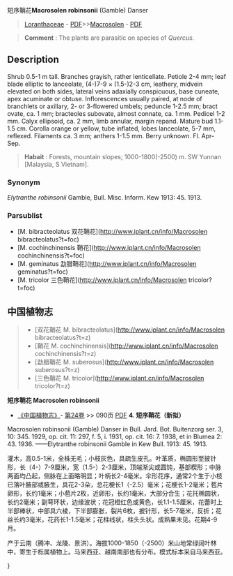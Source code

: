 短序鞘花**Macrosolen robinsonii** (Gamble) Danser

> [Loranthaceae](http://www.iplant.cn/info/Loranthaceae?t=foc) - [PDF](http://www.iplant.cn/foc/pdf/Loranthaceae.pdf)>>[Macrosolen](http://www.iplant.cn/info/Macrosolen?t=foc) - [PDF](http://www.iplant.cn/foc/pdf/Macrosolen.pdf)


> **Comment** : 
> The plants are parasitic on species of *Quercus*.

## Description

Shrub 0.5-1 m tall. Branches grayish, rather lenticellate. Petiole 2-4 mm; leaf blade elliptic to lanceolate, (4-)7-9 × (1.5-)2-3 cm, leathery, midvein elevated on both sides, lateral veins adaxially conspicuous, base cuneate, apex acuminate or obtuse. Inflorescences usually paired, at node of branchlets or axillary, 2- or 3-flowered umbels; peduncle 1-2.5 mm; bract ovate, ca. 1 mm; bracteoles subovate, almost connate, ca. 1 mm. Pedicel 1-2 mm. Calyx ellipsoid, ca. 2 mm, limb annular, margin repand. Mature bud 1.1-1.5 cm. Corolla orange or yellow, tube inflated, lobes lanceolate, 5-7 mm, reflexed. Filaments ca. 3 mm; anthers 1-1.5 mm. Berry unknown. Fl. Apr-Sep.


> **Habait** : 
> Forests, mountain slopes; 1000-1800(-2500) m. SW Yunnan [Malaysia, S Vietnam].

### Synonym
*Elytranthe* *robinsonii* Gamble, Bull. Misc. Inform. Kew 1913: 45. 1913.

### Parsublist

* [M.  bibracteolatus  双花鞘花](http://www.iplant.cn/info/Macrosolen bibracteolatus?t=foc)
* [M.  cochinchinensis  鞘花](http://www.iplant.cn/info/Macrosolen cochinchinensis?t=foc)
* [M.  geminatus  勐腊鞘花](http://www.iplant.cn/info/Macrosolen geminatus?t=foc)
* [M.  tricolor  三色鞘花](http://www.iplant.cn/info/Macrosolen tricolor?t=foc)


## 中国植物志

> * [双花鞘花  M.  bibracteolatus](http://www.iplant.cn/info/Macrosolen bibracteolatus?t=z)
> * [鞘花  M.  cochinchinensis](http://www.iplant.cn/info/Macrosolen cochinchinensis?t=z)
> * [勐腊鞘花  M.  suberosus](http://www.iplant.cn/info/Macrosolen suberosus?t=z)
> * [三色鞘花  M.  tricolor](http://www.iplant.cn/info/Macrosolen tricolor?t=z)


**短序鞘花 Macrosolen robinsonii**

* [《中国植物志》](http://www.iplant.cn/frps)- [第24卷](http://www.iplant.cn/frps/vol/24) >> 090页 [PDF](http://www.iplant.cn/frps/pdf/24/090a.pdf)
**4. 短序鞘花（新拟）**

Macrosolen robinsonii (Gamble) Danser in Bull. Jard. Bot. Buitenzorg ser. 3, 10: 345. 1929, op. cit. 11: 297, f. 5, i. 1931, op. cit. 16: 7. 1938, et in Blumea 2: 43. 1936. ——Elytranthe robinsonii Gamble in Kew Bull. 1913: 45. 1913.

灌木，高0.5-1米，全株无毛；小枝灰色，具疏生皮孔。叶革质，椭圆形至披针形，长（4-）7-9厘米，宽（1.5-）2-3厘米，顶端渐尖或圆钝，基部楔形；中脉两面均凸起，侧脉在上面略明显；叶柄长2-4毫米。伞形花序，通常2个生于小枝已落叶腋部或腋生，具花2-3朵，总花梗长1（-2.5）毫米；花梗长1-2毫米；苞片卵形，长约1毫米；小苞片2枚，近卵形，长约1毫米，大部分合生；花托椭圆状，长约2毫米；副萼环状，边缘波状；花冠橙红色或黄色，长1.1-1.5厘米，花蕾时上半部棒状，中部具六棱，下半部膨胀，裂片6枚，披针形，长5-7毫米，反折；花丝长约3毫米，花药长1-1.5毫米；花柱线状，柱头头状。成熟果未见。花期4-9月。

产于云南（腾冲、龙陵、景洪）。海拔1000-1850（-2500）米山地常绿阔叶林中，寄生于栎属植物上。马来西亚、越南南部也有分布。模式标本采自马来西亚。

}